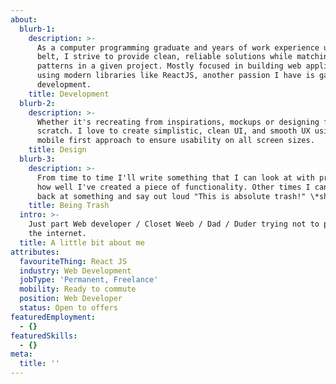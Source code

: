 ```yaml
---
about:
  blurb-1:
    description: >-
      As a computer programming graduate and years of work experience under my
      belt, I strive to provide clean, reliable solutions while matching design
      patterns in a given project. Mostly focused in building web applications
      using modern libraries like ReactJS, another passion I have is game
      development.
    title: Development
  blurb-2:
    description: >-
      Whether it's recreating from inspirations, mockups or designing from
      scratch. I love to create simplistic, clean UI, and smooth UX using a
      mobile first approach to ensure usability on all screen sizes.
    title: Design
  blurb-3:
    description: >-
      From time to time I'll write something that I can look at with pride oh
      how well I've created a piece of functionality. Other times I can look
      back at something and say out loud "This is absolute trash!" \*shrug\*
    title: Being Trash
  intro: >-
    Just part Web developer / Closet Weeb / Dad / Duder trying not to piss off
    the internet.
  title: A little bit about me
attributes:
  favouriteThing: React JS
  industry: Web Development
  jobType: 'Permanent, Freelance'
  mobility: Ready to commute
  position: Web Developer
  status: Open to offers
featuredEmployment:
  - {}
featuredSkills:
  - {}
meta:
  title: ''
---
```


